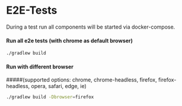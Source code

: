 E2E-Tests
=========

During a test run all components will be started via docker-compose.

#### Run all e2e tests (with chrome as default browser)
```bash
./gradlew build
```

#### Run with different browser 
#####(supported options: chrome, chrome-headless, firefox, firefox-headless, opera, safari, edge, ie)
```bash
./gradlew build -Dbrowser=firefox
```
